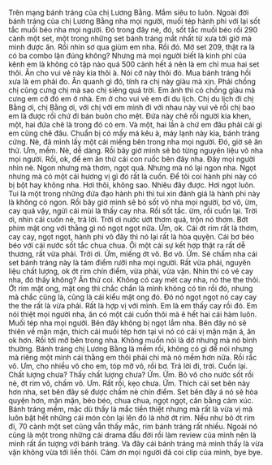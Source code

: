 Trên mạng bánh tráng của chị Lương Bằng. Mắm siêu to luôn. Ngoài đời bánh tráng của chị Lương Bằng nha mọi người, muối tép hành phi với lại sốt tắc muối béo nha mọi người. Đó trong đây nè, đó, sốt tắc muối béo rồi 290 cành một set, một trong những set bánh tráng mắt nhất từ xưa tới giờ mà mình được ăn. Rồi nhìn sơ qua giùm em nha. Rồi đó. Mở set 209, thật ra là có ba combo lận đúng không? Nhưng mà mọi người biết là kinh phí của kênh em là không có tập nào quá 500 cành hết á nên là em chỉ mua hai set thôi. Ăn cho vui vẻ này kia thôi à. Nói cỡ này thôi đó. Mua bánh tráng hồi xưa là em phải đo. Ăn quanh gì đó, tính ra chị này giàu mà xịn. Phải chồng chị cũng cưng chị mà sao chị siêng quá trời. Em ảnh thì có chồng giàu mà cưng em cỡ đó em ở nhà. Em ở cho vui vẻ em đi du lịch. Chị du lịch đi chị Bằng ơi, chị Bằng ơi, với chị với em mình đi với nhau này vui vẻ rồi chị bao em là được rồi chứ đi bán buôn cho mệt. Đứa này chê rồi người kia khen, một, hai đứa chê là trong đó có em. Và một, hai lần à chứ em đâu phải cái gì em cũng chê đâu. Chuẩn bị có mấy má kêu à, máy lạnh này kia, bánh tráng cứng. Nè, đã mình lấy một cái miếng bên trong nha mọi người. Đó, giờ sẽ ăn thử. Ưm, mềm. Nè, dễ dàng. Rồi bây giờ mình sẽ bỏ từng nguyên liệu vô nha mọi người. Rồi, ok, để em ăn thử cái con ruốc bên đây nha. Đây mọi người nhìn nè. Ngon nhưng mà thơm, ngọt quá. Nhưng mà nó lại ngon nha. Ngọt nhưng mà có một cái hương vị gì đó rất là cuốn. Để tôi coi hành phi này có bị bột hay không nha. Hơi thôi, không sao. Nhiêu đây được. Hơi ngọt luôn. Tui là một trong những đứa đạo hành phi thì tui xin đánh giá là hành phi này là không có ngon. Rồi bây giờ mình sẽ bỏ sốt vô nha mọi người, bơ vô, ừm, cay quá vậy, ngửi cái mùi là thấy cay nha. Rồi sốt tắc. ừm, rồi cuốn lại. Trời ơi, nhìn cái cuốn nè, trả lời. Trời ơi nước ướt thơm quá, trộn nó thơm. Bớt phim mật ong với thằng gì nó ngọt ngọt nữa. Ứm, ok. Cái ớt rim rất là thơm, cay cay, ngọt ngọt, hành phi vô đây thì nó lại rất là hòa quyện. Cái bơ béo béo với cái nước sốt tắc chua chua. Ôi một cái sự kết hợp thật ra rất dễ thương, rất vừa phải. Trời ơi. Ứm, miếng ớt vô. Bơ vô. Ứm. Sẽ chấm nha cái set bánh tráng này là tám điểm rưỡi nha mọi người. Rất vừa phải, nguyên liệu chất lượng, ok ớt rim chín điểm, vừa phải, vừa vặn. Nhìn thì có vẻ cay nha, đó thấy không? Ăn thử coi. Không có cay mét cay nha, nó the the thôi. Ớt rim mật ong, mật ong thì chắc chắn là mình không có tin rồi đó, nhưng mà chắc cũng là, cũng là cái kiểu mật ong đó. Đó nó ngọt ngọt nó cay cay the the rất là vừa phải. Rất là hợp vị với mình. Em là em thấy cay rồi đó. Em nói thiệt mọi người nha, ăn có một cái cuốn thôi mà ê hết hai cái hàm luôn. Muối tép nha mọi người. Bên đây không bị ngọt lắm nha. Bên đây nó sẽ thiên về mặn mặn, thích cái muối tép hơn tại vì nó có cái vị mặn mặn á, ăn ok hơn. Rồi tới mỡ bên trong nha. Không muốn nói là dở nhưng mà nó bình thường. Bánh tráng chị Lương Bằng là mềm rồi, không có gì để nói nhưng mà riêng một mình cái thằng em thôi phải chi mà nó mềm hơn nữa. Rồi rắc vô. Ưm, cho nhiều vô cho em, tóp mỡ vô, rồi bơ. Trả lời đi, trời. Cuốn lại. Chất lượng chưa? Thấy chất lượng chưa? Ứm. Ứm. Bỏ vô cho nước sốt rồi nè, ớt rim vô, chấm vô. Ưm. Rất rồi, kẹo chưa. Ứm. Thích cái set bên này hơn nha, set bên đây sẽ được chấm nè chín điểm. Set bên đây á nó sẽ hòa quyện hơn, mặn mặn, béo béo, chua chua, ngọt ngọt, cân bằng cảm xúc. Bánh tráng mềm, mặc dù thấy là mắc tiền thiệt nhưng mà rất là vừa vị mà luôn bật hết những cái món còn lại lên đó là nhờ ớt rim. Nếu như bỏ ớt rim đi, 70 cành một set cũng vẫn thấy mắc, rim bánh tráng rất nhiều. Ngoài nó cũng là một trong những cái drama đầu đời rồi làm review của mình nên là mình rất ấn tượng với bánh tráng. Và đây cái bánh tráng mà mình thấy là vừa vặn không vừa tới liền thôi. Cảm ơn mọi người đã coi clip của mình, bye bye.